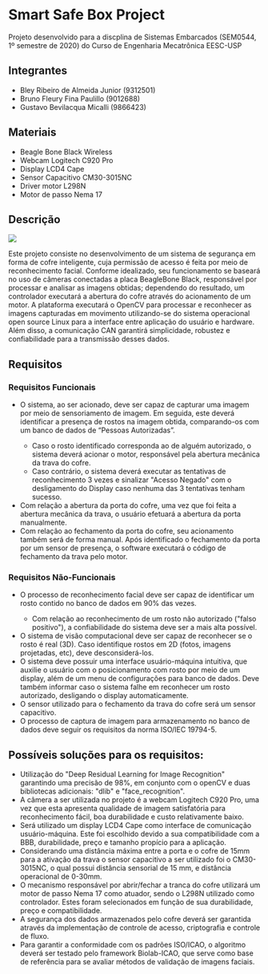 # Smart Safe Box Project
Projeto desenvolvido para a discplina de Sistemas Embarcados (SEM0544, 1º semestre de 2020) do Curso de Engenharia Mecatrônica EESC-USP

<h2> Integrantes </h2>
<p><ul>
    
  <li>Bley Ribeiro de Almeida Junior (9312501)</li>
  <li>Bruno Fleury Fina Paulillo (9012688)</li>
  <li>Gustavo Bevilacqua Micalli (9866423)
</li>
</ul></p>

<h2> Materiais </h2>
<p><ul>
    
  <li>Beagle Bone Black Wireless</li>
  <li>Webcam Logitech C920 Pro</li>
  <li>Display LCD4 Cape</li>
  <li>Sensor Capacitivo CM30-3015NC</li>
  <li>Driver motor L298N </li>
  <li>Motor de passo Nema 17</li>
</ul></p>



<h2> Descrição </h2>
<img src="https://user-images.githubusercontent.com/64747785/82112787-cbaebf80-9726-11ea-87b2-587ccfb65b05.jpg">
<p> Este projeto consiste no desenvolvimento de um sistema de segurança em forma de cofre inteligente, cuja permissão de acesso é feita por meio de reconhecimento facial. Conforme idealizado, seu funcionamento se baseará no uso de câmeras conectadas a placa BeagleBone Black, responsável por processar e analisar as imagens obtidas; dependendo do resultado, um controlador executará a abertura do cofre através do acionamento de um motor. A plataforma executará o OpenCV para processar e reconhecer as imagens capturadas em movimento utilizando-se do sistema operacional open source Linux para a interface entre aplicação do usuário e hardware. Além disso, a comunicação CAN garantirá simplicidade, robustez e confiabilidade para a transmissão desses dados. </p>

<h2> Requisitos </h2>

<h3> Requisitos Funcionais </h3>
<p><ul>
    <li>O sistema, ao ser acionado, deve ser capaz de capturar uma imagem por meio de sensoriamento de imagem. Em seguida, este deverá identificar a presença de rostos na imagem obtida, comparando-os com um banco de dados de “Pessoas Autorizadas”.</li><ul>
             <li>Caso o rosto identificado corresponda ao de alguém autorizado, o sistema deverá acionar o motor, responsável pela abertura mecânica da trava do cofre.</li>
             <li>Caso contrário, o sistema deverá executar as tentativas de reconhecimento 3 vezes e sinalizar "Acesso Negado" com o desligamento do Display caso nenhuma das 3 tentativas tenham sucesso.
    </li>
  </ul>
  <li>Com relação a abertura da porta do cofre, uma vez que foi feita a abertura mecânica da trava, o usuário efetuará a abertura da porta manualmente.
  <li>Com relação ao fechamento da porta do cofre, seu acionamento também será de forma manual. Após identificado o fechamento da porta por um sensor de presença, o software executará o código de fechamento da trava pelo motor.
 </li>
</ul></p>

<h3> Requisitos Não-Funcionais </h3>
<p><ul>
    <li>O processo de reconhecimento facial deve ser capaz de identificar um rosto contido no banco de dados em 90% das vezes.</li><ul>
             <li>Com relação ao reconhecimento de um rosto não autorizado ("falso positivo"), a confiabilidade do sistema deve ser a mais alta possível.</li>
  </ul>
  <li>O sistema de visão computacional deve ser capaz de reconhecer se o rosto é real (3D). Caso identifique rostos em 2D (fotos, imagens projetadas, etc), deve desconsiderá-los.</li>
  <li>O sistema deve possuir uma interface usuário-máquina intuitiva, que auxilie o usuário com o posicionamento com rosto por meio de um display, além de um menu de configurações para banco de dados. Deve também informar caso o sistema falhe em reconhecer um rosto autorizado, desligando o display automaticamente.</li>
    <li>O sensor utilizado para o fechamento da trava do cofre será um sensor capacitivo.</li>
  <li>O processo de captura de imagem para armazenamento no banco de dados deve seguir os requisitos da norma ISO/IEC 19794-5.
</li>
</ul></p>



<h2> Possíveis soluções para os requisitos: </h2>
<p><ul>
    
  <li>Utilização do "Deep Residual Learning for Image Recognition" garantindo uma precisão de 98%, em conjunto com o openCV e duas bibliotecas adicionais: "dlib" e "face_recognition".</li>
  <li>A câmera a ser utilizada no projeto é a webcam Logitech C920 Pro, uma vez que esta apresenta qualidade de imagem satisfatória para reconhecimento fácil, boa durabilidade e custo relativamente baixo.</li>
  <li>Será utilizado um display LCD4 Cape como interface de comunicação usuário-máquina. Este foi escolhido devido a sua compatibilidade com a BBB, durabilidade, preço e tamanho propício para a aplicação.</li>
  <li>Considerando uma distância máxima entre a porta e o cofre de 15mm para a ativação da trava o sensor capacitivo a ser utilizado foi o CM30-3015NC, o qual possui distância sensorial de 15 mm, e distância operacional de 0-30mm.</li>
  <li>O mecanismo responsável por abrir/fechar a tranca do cofre utilizará um motor de passo Nema 17 como atuador, sendo o L298N utilizado como controlador. Estes foram selecionados em função de sua durabilidade, preço e compatibilidade.</li>
  <li>A segurança dos dados armazenados pelo cofre deverá ser garantida através da implementação de controle de acesso, criptografia e controle de fluxo.</li>
  <li>Para garantir a conformidade com os padrões ISO/ICAO, o algoritmo deverá ser testado pelo framework Biolab-ICAO, que serve como base de referência para se avaliar métodos de validação de imagens faciais. </li>
</ul></p>
